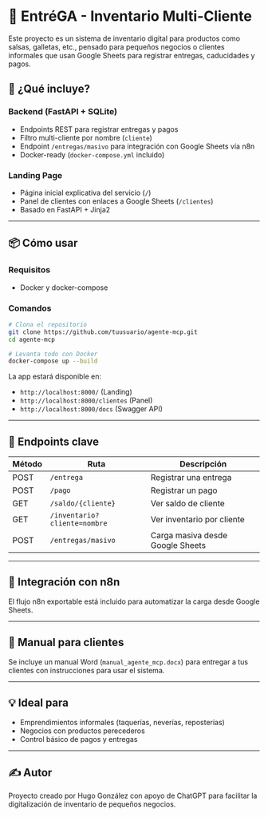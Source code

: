 # 🧂 EntréGA - Inventario Multi-Cliente

Este proyecto es un sistema de inventario digital para productos como salsas, galletas, etc., pensado para pequeños negocios o clientes informales que usan Google Sheets para registrar entregas, caducidades y pagos.

## 🚀 ¿Qué incluye?

### Backend (FastAPI + SQLite)
- Endpoints REST para registrar entregas y pagos
- Filtro multi-cliente por nombre (`cliente`)
- Endpoint `/entregas/masivo` para integración con Google Sheets vía n8n
- Docker-ready (`docker-compose.yml` incluido)

### Landing Page
- Página inicial explicativa del servicio (`/`)
- Panel de clientes con enlaces a Google Sheets (`/clientes`)
- Basado en FastAPI + Jinja2

---

## 📦 Cómo usar

### Requisitos
- Docker y docker-compose

### Comandos

```bash
# Clona el repositorio
git clone https://github.com/tuusuario/agente-mcp.git
cd agente-mcp

# Levanta todo con Docker
docker-compose up --build
```

La app estará disponible en:
- `http://localhost:8000/` (Landing)
- `http://localhost:8000/clientes` (Panel)
- `http://localhost:8000/docs` (Swagger API)

---

## 📄 Endpoints clave

| Método | Ruta | Descripción |
|--------|------|-------------|
| POST   | `/entrega` | Registrar una entrega |
| POST   | `/pago` | Registrar un pago |
| GET    | `/saldo/{cliente}` | Ver saldo de cliente |
| GET    | `/inventario?cliente=nombre` | Ver inventario por cliente |
| POST   | `/entregas/masivo` | Carga masiva desde Google Sheets |

---

## 🧩 Integración con n8n

El flujo n8n exportable está incluido para automatizar la carga desde Google Sheets.

---

## 📘 Manual para clientes

Se incluye un manual Word (`manual_agente_mcp.docx`) para entregar a tus clientes con instrucciones para usar el sistema.

---

## 💡 Ideal para

- Emprendimientos informales (taquerías, neverías, reposterías)
- Negocios con productos perecederos
- Control básico de pagos y entregas

---

## ✍️ Autor

Proyecto creado por Hugo González con apoyo de ChatGPT para facilitar la digitalización de inventario de pequeños negocios.

